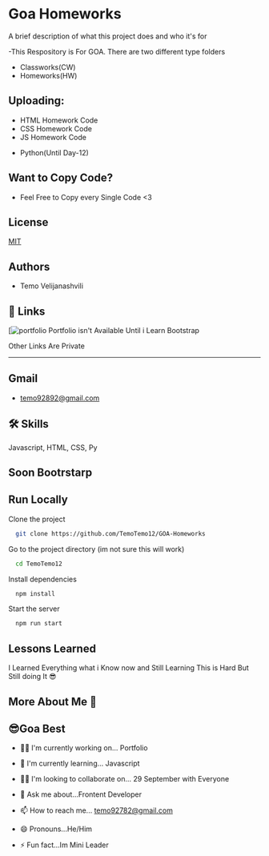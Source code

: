 
# Goa Homeworks

A brief description of what this project does and who it's for

-This Respository is For GOA. There are two different type folders
- Classworks(CW)
- Homeworks(HW)	

## Uploading:
-	 HTML Homework Code
-	 CSS Homework Code
-	 JS Homework Code
+  	 Python(Until Day-12)



## Want to Copy Code?
- Feel Free to Copy every Single Code <3



## License

[MIT](https://choosealicense.com/licenses/mit/)


## Authors

- Temo Velijanashvili



## 🔗 Links
[![portfolio]() 
Portfolio isn't Available Until i Learn Bootstrap

Other Links Are Private

----


## Gmail

- temo92892@gmail.com




## 🛠 Skills
Javascript, HTML, CSS, Py

## Soon Bootrstarp

## Run Locally

Clone the project

```bash
  git clone https://github.com/TemoTemo12/GOA-Homeworks
```

Go to the project directory (im not sure this will work)

```bash
  cd TemoTemo12
```

Install dependencies

```bash
  npm install
```

Start the server

```bash
  npm run start
```


## Lessons Learned
I Learned Everything what i Know now and Still Learning This is Hard But Still doing It 😎 


## More About Me 💚

## 😎Goa Best

- 👩‍💻 I'm currently working on... Portfolio

- 🧠 I'm currently learning... Javascript

- 👯‍♀️ I'm looking to collaborate on... 29 September with Everyone

- 💬 Ask me about...Frontent Developer

- 📫 How to reach me...  temo92782@gmail.com

- 😄 Pronouns...He/Him

- ⚡️ Fun fact...Im Mini Leader






